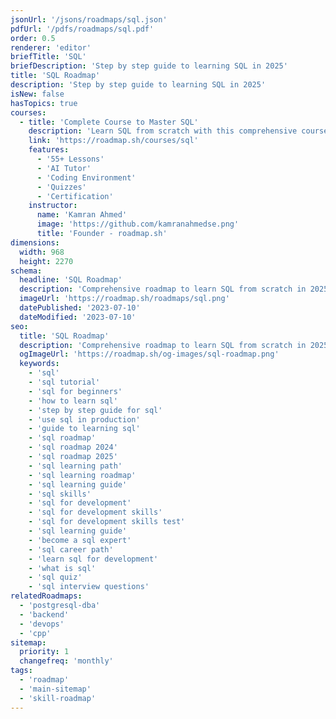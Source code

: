 ```yaml
---
jsonUrl: '/jsons/roadmaps/sql.json'
pdfUrl: '/pdfs/roadmaps/sql.pdf'
order: 0.5
renderer: 'editor'
briefTitle: 'SQL'
briefDescription: 'Step by step guide to learning SQL in 2025'
title: 'SQL Roadmap'
description: 'Step by step guide to learning SQL in 2025'
isNew: false
hasTopics: true
courses:
  - title: 'Complete Course to Master SQL'
    description: 'Learn SQL from scratch with this comprehensive course'
    link: 'https://roadmap.sh/courses/sql'
    features:
      - '55+ Lessons'
      - 'AI Tutor'
      - 'Coding Environment'
      - 'Quizzes'
      - 'Certification'
    instructor:
      name: 'Kamran Ahmed'
      image: 'https://github.com/kamranahmedse.png'
      title: 'Founder - roadmap.sh'
dimensions:
  width: 968
  height: 2270
schema:
  headline: 'SQL Roadmap'
  description: 'Comprehensive roadmap to learn SQL from scratch in 2025. From basic syntax to advanced querying, this step-by-step guide will equip you with the skills needed to excel in database management and data analysis.'
  imageUrl: 'https://roadmap.sh/roadmaps/sql.png'
  datePublished: '2023-07-10'
  dateModified: '2023-07-10'
seo:
  title: 'SQL Roadmap'
  description: 'Comprehensive roadmap to learn SQL from scratch in 2025. From basic syntax to advanced querying, this step-by-step guide will equip you with the skills needed to excel in database management and data analysis.'
  ogImageUrl: 'https://roadmap.sh/og-images/sql-roadmap.png'
  keywords:
    - 'sql'
    - 'sql tutorial'
    - 'sql for beginners'
    - 'how to learn sql'
    - 'step by step guide for sql'
    - 'use sql in production'
    - 'guide to learning sql'
    - 'sql roadmap'
    - 'sql roadmap 2024'
    - 'sql roadmap 2025'
    - 'sql learning path'
    - 'sql learning roadmap'
    - 'sql learning guide'
    - 'sql skills'
    - 'sql for development'
    - 'sql for development skills'
    - 'sql for development skills test'
    - 'sql learning guide'
    - 'become a sql expert'
    - 'sql career path'
    - 'learn sql for development'
    - 'what is sql'
    - 'sql quiz'
    - 'sql interview questions'
relatedRoadmaps:
  - 'postgresql-dba'
  - 'backend'
  - 'devops'
  - 'cpp'
sitemap:
  priority: 1
  changefreq: 'monthly'
tags:
  - 'roadmap'
  - 'main-sitemap'
  - 'skill-roadmap'
---
```

